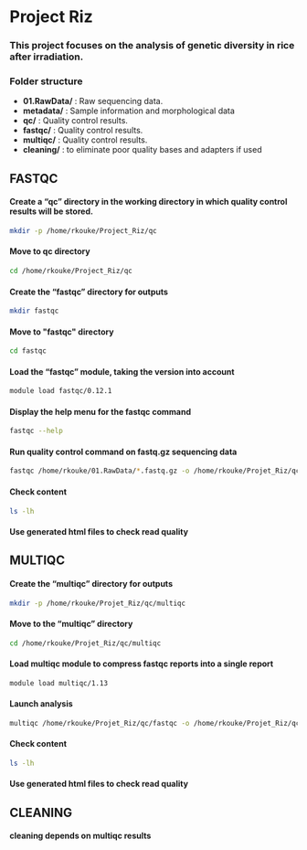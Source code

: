 
# Project Riz

### This project focuses on the analysis of genetic diversity in rice after irradiation.

### Folder structure

- **01.RawData/** : Raw sequencing data.
- **metadata/** : Sample information and morphological data 
- **qc/** : Quality control results.
- **fastqc/** : Quality control results.
- **multiqc/** : Quality control results.
- **cleaning/** : to eliminate poor quality bases and adapters if used

##  FASTQC

#### Create a “qc” directory in the working directory in which quality control results will be stored.

```bash
mkdir -p /home/rkouke/Project_Riz/qc
```
#### Move to qc directory

```bash
cd /home/rkouke/Project_Riz/qc
```

#### Create the “fastqc” directory for outputs

```bash
mkdir fastqc
```

#### Move to "fastqc" directory

```bash
cd fastqc
```

#### Load the “fastqc” module, taking the version into account

```bash
module load fastqc/0.12.1
```
#### Display the help menu for the fastqc command

```bash
fastqc --help
```

#### Run quality control command on fastq.gz sequencing data

```bash
fastqc /home/rkouke/01.RawData/*.fastq.gz -o /home/rkouke/Projet_Riz/qc/fastqc
```

#### Check content
```bash
ls -lh
```

#### Use generated html files to check read quality 

##  MULTIQC

#### Create the “multiqc” directory for outputs 

```bash
mkdir -p /home/rkouke/Projet_Riz/qc/multiqc
```

#### Move to the “multiqc” directory

```bash
cd /home/rkouke/Projet_Riz/qc/multiqc
```

#### Load multiqc module to compress fastqc reports into a single report

```bash
module load multiqc/1.13
```

#### Launch analysis

```bash
multiqc /home/rkouke/Projet_Riz/qc/fastqc -o /home/rkouke/Projet_Riz/qc/multiqc
```

#### Check content
```bash
ls -lh
```

#### Use generated html files to check read quality

## CLEANING

#### cleaning depends on multiqc results





